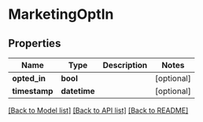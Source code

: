 # MarketingOptIn

## Properties
Name | Type | Description | Notes
------------ | ------------- | ------------- | -------------
**opted_in** | **bool** |  | [optional] 
**timestamp** | **datetime** |  | [optional] 

[[Back to Model list]](../README.md#documentation-for-models) [[Back to API list]](../README.md#documentation-for-api-endpoints) [[Back to README]](../README.md)


